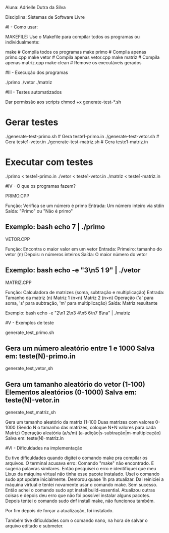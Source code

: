 Aluna: Adrielle Dutra da Silva

Disciplina: Sistemas de Software Livre


#I - Como usar:

MAKEFILE:
Use o Makefile para compilar todos os programas ou individualmente:

make          # Compila todos os programas
make primo    # Compila apenas primo.cpp
make vetor    # Compila apenas vetor.cpp
make matriz   # Compila apenas matriz.cpp
make clean    # Remove os executáveis gerados


#II - Execução dos programas

./primo
./vetor
./matriz


#III - Testes automatizados

Dar permissão aos scripts
chmod +x generate-test-*.sh

# Gerar testes
./generate-test-primo.sh    # Gera teste1-primo.in
./generate-test-vetor.sh    # Gera teste1-vetor.in
./generate-test-matriz.sh   # Gera teste1-matriz.in

# Executar com testes
./primo < teste1-primo.in
./vetor < teste1-vetor.in
./matriz < teste1-matriz.in

#IV - O que os programas fazem?

PRIMO.CPP

Função: Verifica se um número é primo
Entrada: Um número inteiro via stdin
Saída: "Primo" ou "Não é primo"

Exemplo:
bash
echo 7 | ./primo
---------------------------------------------
VETOR.CPP

Função: Encontra o maior valor em um vetor
Entrada:
Primeiro: tamanho do vetor (n)
Depois: n números inteiros
Saída: O maior número do vetor

Exemplo:
bash
echo -e "3\n5 1 9" | ./vetor
---------------------------------------------
MATRIZ.CPP

Função: Calculadora de matrizes (soma, subtração e multiplicação)
Entrada:
Tamanho da matriz (n)
Matriz 1 (n×n)
Matriz 2 (n×n)
Operação ('a' para soma, 's' para subtração, 'm' para multiplicação)
Saída: Matriz resultante

Exemplo:
bash
echo -e "2\n1 2\n3 4\n5 6\n7 8\na" | ./matriz

#V - Exemplos de teste

generate_test_primo.sh

Gera um número aleatório entre 1 e 1000 
Salva em: teste(N)-primo.in
---------------------------------------------------------------
generate_test_vetor_sh

Gera um tamanho aleatório do vetor (1-100)
Elementos aleatórios (0-1000)
Salva em: teste(N)-vetor.in
---------------------------------------------------------------
generate_test_matriz_sh

Gera um tamanho aleatório da matriz (1-100
Duas matrizes com valores 0-1000 (Sendo N o tamanho das matrizes, 
coloque N*N valores para cada Matriz)
Operação aleatória (a/s/m) (a-adição|s-subtração|m-multipicação)
Salva em: teste(N)-matriz.in


#VI - Dificuldades na implementação


Eu tive dificuldades quando digitei o comando make pra compilar os arquivos. O terminal acusava erro: Comando "make" não encontrado. E sugeria palavras similares. Então pesquisei o erro e identifiquei que meu Lixux da máquina virtual não tinha esse pacote instalado. 
Usei o comando sudo apt update inicialmente. Demorou quase 1h pra atualizar. Dai reiniciei a máquina virtual e tentei novamente usar o comando make. Sem sucesso.
Então achei o comando sudo apt install build-essential. Atualizou outras coisas e depois deu erro que não foi possível instalar alguns pacotes.
Depois tentei o comando sudo dnf install make, não funcionou também.

Por fim depois de forçar a atualização, foi instalado. 

Também tive dificuldades com o comando nano, na hora de salvar o arquivo editado e submeter.
